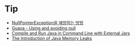 # Tip
- [NullPointerException을 예방하는 방법](http://www.jpstory.net/2014/02/09/avoid-nullpointerexception/)
- [Guava - Using and avoiding null](https://github.com/google/guava/wiki/UsingAndAvoidingNullExplained)
- [Compile and Run Java in Command Line with External Jars](https://www.programcreek.com/2014/01/compile-and-run-java-in-command-line-with-external-jars/)
- [The Introduction of Java Memory Leaks](https://www.programcreek.com/2013/10/the-introduction-of-memory-leak-what-why-and-how/)
